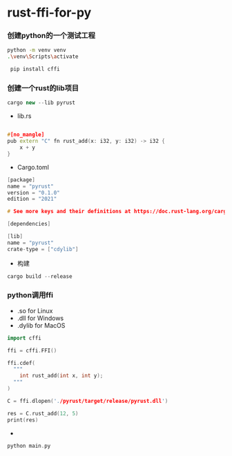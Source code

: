 # rust-ffi-for-py

### 创建python的一个测试工程
```sh
python -m venv venv 
.\venv\Scripts\activate

 pip install cffi
```

### 创建一个rust的lib项目

```cpp
cargo new --lib pyrust
```

- lib.rs
```cpp

#[no_mangle]
pub extern "C" fn rust_add(x: i32, y: i32) -> i32 {
    x + y
}

```
- Cargo.toml
```cpp
[package]
name = "pyrust"
version = "0.1.0"
edition = "2021"

# See more keys and their definitions at https://doc.rust-lang.org/cargo/reference/manifest.html

[dependencies]

[lib]
name = "pyrust"
crate-type = ["cdylib"]
```

- 构建 
```cpp
cargo build --release
```

### python调用ffi
- .so for Linux 
- .dll for Windows
- .dylib for MacOS

```cpp
import cffi

ffi = cffi.FFI()

ffi.cdef(
  """
    int rust_add(int x, int y);
  """
)

C = ffi.dlopen('./pyrust/target/release/pyrust.dll')

res = C.rust_add(12, 5)
print(res)
```

- 

```cpp
python main.py
```

